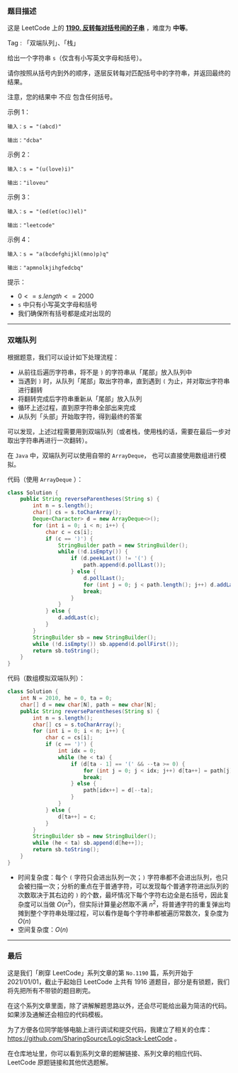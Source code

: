 ### 题目描述

这是 LeetCode 上的 **[1190. 反转每对括号间的子串](https://leetcode-cn.com/problems/reverse-substrings-between-each-pair-of-parentheses/solution/gong-shui-san-xie-shi-yong-shuang-duan-d-r35q/)** ，难度为 **中等**。

Tag : 「双端队列」、「栈」



给出一个字符串 `s`（仅含有小写英文字母和括号）。

请你按照从括号内到外的顺序，逐层反转每对匹配括号中的字符串，并返回最终的结果。

注意，您的结果中 不应 包含任何括号。

示例 1：
```
输入：s = "(abcd)"

输出："dcba"
```
示例 2：
```
输入：s = "(u(love)i)"

输出："iloveu"
```
示例 3：
```
输入：s = "(ed(et(oc))el)"

输出："leetcode"
```
示例 4：
```
输入：s = "a(bcdefghijkl(mno)p)q"

输出："apmnolkjihgfedcbq"
```

提示：
* $0 <= s.length <= 2000$
* `s` 中只有小写英文字母和括号
* 我们确保所有括号都是成对出现的

---

### 双端队列

根据题意，我们可以设计如下处理流程：

* 从前往后遍历字符串，将不是 `)` 的字符串从「尾部」放入队列中
* 当遇到 `)` 时，从队列「尾部」取出字符串，直到遇到 `(` 为止，并对取出字符串进行翻转
* 将翻转完成后字符串重新从「尾部」放入队列
* 循环上述过程，直到原字符串全部出来完成
* 从队列「头部」开始取字符，得到最终的答案

可以发现，上述过程需要用到双端队列（或者栈，使用栈的话，需要在最后一步对取出字符串再进行一次翻转）。

在 `Java` 中，双端队列可以使用自带的 `ArrayDeque`， 也可以直接使用数组进行模拟。

代码（使用 `ArrayDeque` ）：
```Java
class Solution {
    public String reverseParentheses(String s) {
        int n = s.length();
        char[] cs = s.toCharArray();
        Deque<Character> d = new ArrayDeque<>();
        for (int i = 0; i < n; i++) {
            char c = cs[i];
            if (c == ')') {
                StringBuilder path = new StringBuilder();
                while (!d.isEmpty()) {
                    if (d.peekLast() != '(') {
                        path.append(d.pollLast());
                    } else {
                        d.pollLast();
                        for (int j = 0; j < path.length(); j++) d.addLast(path.charAt(j));
                        break;
                    }
                }
            } else {
                d.addLast(c);
            }
        }
        StringBuilder sb = new StringBuilder();
        while (!d.isEmpty()) sb.append(d.pollFirst());
        return sb.toString();
    }
}
```
代码（数组模拟双端队列）：
```Java
class Solution {
    int N = 2010, he = 0, ta = 0;
    char[] d = new char[N], path = new char[N];
    public String reverseParentheses(String s) {
        int n = s.length();
        char[] cs = s.toCharArray();
        for (int i = 0; i < n; i++) {
            char c = cs[i];
            if (c == ')') {
                int idx = 0;
                while (he < ta) {
                    if (d[ta - 1] == '(' && --ta >= 0) {
                        for (int j = 0; j < idx; j++) d[ta++] = path[j];
                        break;
                    } else {
                        path[idx++] = d[--ta];
                    }
                }
            } else {
                d[ta++] = c;
            }
        }
        StringBuilder sb = new StringBuilder();
        while (he < ta) sb.append(d[he++]);
        return sb.toString();
    }
}
```
* 时间复杂度：每个 `(` 字符只会进出队列一次；`)` 字符串都不会进出队列，也只会被扫描一次；分析的重点在于普通字符，可以发现每个普通字符进出队列的次数取决于其右边的 `)` 的个数，最坏情况下每个字符右边全是右括号，因此复杂度可以当做 $O(n^2)$，但实际计算量必然取不满 $n^2$，将普通字符的重复弹出均摊到整个字符串处理过程，可以看作是每个字符串都被遍历常数次，复杂度为 $O(n)$
* 空间复杂度：$O(n)$

---

### 最后

这是我们「刷穿 LeetCode」系列文章的第 `No.1190` 篇，系列开始于 2021/01/01，截止于起始日 LeetCode 上共有 1916 道题目，部分是有锁题，我们将先把所有不带锁的题目刷完。

在这个系列文章里面，除了讲解解题思路以外，还会尽可能给出最为简洁的代码。如果涉及通解还会相应的代码模板。

为了方便各位同学能够电脑上进行调试和提交代码，我建立了相关的仓库：https://github.com/SharingSource/LogicStack-LeetCode 。

在仓库地址里，你可以看到系列文章的题解链接、系列文章的相应代码、LeetCode 原题链接和其他优选题解。

